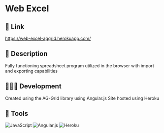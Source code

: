 # Web Excel
 
## 🔗 Link
https://web-excel-aggrid.herokuapp.com/

## 📜 Description
Fully functioning spreadsheet program utilized in the browser with import and exporting capabilities

## 🧑🏽‍💻 Development
Created using the AG-Grid library using Angular.js
Site hosted using Heroku

## 🔨 Tools
![JavaScript](https://img.shields.io/badge/javascript-%23323330.svg?style=for-the-badge&logo=javascript&logoColor=%23F7DF1E)
![Angular.js](https://img.shields.io/badge/angular.js-%23E23237.svg?style=for-the-badge&logo=angularjs&logoColor=white)
![Heroku](https://img.shields.io/badge/heroku-%23430098.svg?style=for-the-badge&logo=heroku&logoColor=white)
